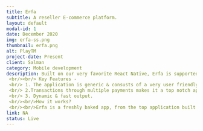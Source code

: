 ```yaml
---
title: Erfa
subtitle: A reseller E-commerce platform.
layout: default
modal-id: 1
date: December 2020
img: erfa-ss.png
thumbnail: erfa.png
alt: PlayTM
project-date: Present
client: Salman
category: Mobile development
description: Built on our very favorite React Native, Erfa is supported on both Ios & Android platforms.The application is created to resell premium products like garments and accesories easily. TWith the progessive need of online shopping as users go digital, Erfa is for multiple vendors as well as users.
 <br/><br/> Key Features -
 <br/> 1. The application is generic & consusts of a very user friendly interface.
 <br/> 2.Transactions through multiple payments makes it a top notch app and of high utility for any kind of consumer.
 <br/> 3. Dynamic & fast output.
 <br/><br/>How it works?
 <br/><br/>Erfa is a freshly baked app, from the top application built by our developers on react native at the front end. With backend on Nodejs, Erfa makes a of a vast project with complicated featured and reusability. 
link: NA
status: Live
---
```

